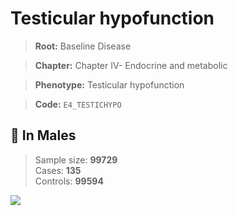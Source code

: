 # Testicular hypofunction

> **Root:** Baseline Disease  

> **Chapter:** Chapter IV- Endocrine and metabolic  

> **Phenotype:** Testicular hypofunction  

> **Code:** `E4_TESTICHYPO`

## 👨 In Males  
> Sample size: **99729**  
> Cases: **135**  
> Controls: **99594**
<img src="/Disease/Figures/ALL/Incidence/E4_TESTICHYPO.png"/>
<CsvTable src="/Disease_Data/ALL/Incidence/COX_E4_TESTICHYPO.csv" label="🔍 View full results" />

